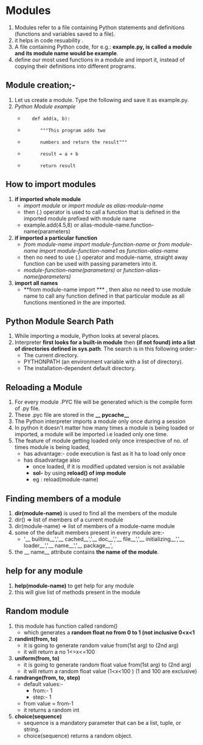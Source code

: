 # Modules
1. Modules refer to a file containing Python statements and definitions (functions and variables saved to a file).
2. it helps in code resuability .
3. A file containing Python code, for e.g.: **example.py, is called a module and its module name would be example**.
4. define our most used functions in a module and import it, instead of copying their definitions into different programs.

## Module creation;-
1. Let us create a module. Type the following and save it as example.py.
2. *Python Module example*
    -        def add(a, b):
    -           """This program adds two
    -           numbers and return the result"""
    -           result = a + b
    -           return result

## How to import modules 
1. **if imported whole module**
    - *import module*  or *import module as alias-module-name*
    - then (.) operator is used to call a function that is defined in the imported module prefixed with module name
    - example.add(4.5,8)  or alias-module-name.function-name(parameters)
2. **if imported a particular function**
    - *from module-name import module-function-name*   or *from module-name import module-function-name1  as function-alias-name*  
    - then no need to use (.) operator and module-name, straight away function can be used with passing parameters into it.
    - *module-function-name(parameters)*  or *function-alias-name(parameters)*
3. **import all names**
    - **from module-name import *** , then also no need to use module name to call any function defined in that particular module as all functions mentioned in the are imported.

## Python Module Search Path
1. While importing a module, Python looks at several places. 
2. Interpreter **first looks for a built-in module** then **(if not found) into a list of directories defined in sys.path**. The search is in this following order:-
    - The current directory.
    - PYTHONPATH (an environment variable with a list of directory).
    - The installation-dependent default directory.

## Reloading a Module
1. For every module .PYC file will be generated which is the compile form of .py file.
2. These .pyc file are stored in the **__ pycache__**
3. The Python interpreter imports a module only once during a session
4. In python it doesn't matter how many times a module is being loaded or imported, a module will be imported i.e loaded only one time.
5. The feature of module getting loaded only once irrespective of no. of times module is being loaded, 
    - has advantage:-
        code execution is fast as it ha to load only once
    - has disadvantage also
        - once loaded, if it is modified updated version is not available
        - **sol-**  by using **reload() of imp module** 
        - eg :    reload(module-name)


## Finding members of a module
1. **dir(module-name)** is used to find all the members of the module
2. dir()    => list of members of a current module
3. dir(module-name)    => list of members of a module-name module
4. some of the default members present in every module are:-
    - '__ builtins__','__ cached__','__ doc__','__ file__','__ initializing__','__ loader__','__ name__','__ package__',
5. the __ name__ attribute contains **the name of the module**.


## help for any module
1. **help(module-name)** to get help for any module
2. this will give list of methods present in the module


## Random module
1. this module has function called random() 
    - which generates a **random float no from 0 to 1 (not inclusive 0<x<1**
2. **randint(from, to)**
    - it is going to generate random value from(1st arg) to (2nd arg) 
    - it will return a no 1<=x<=100
3. **uniform(from, to)**
    - it is going to generate random float value from(1st arg) to (2nd arg) 
    - it will return a random float value (1<x<100 ) (1 and 100 are exclusive)
4. **randrange(from, to, step)**
    - default values:-
        - from:- 1
        - step:- 1
    - from value = from-1
    - it returns a random int
5. **choice(sequence)**
    - sequence is a mandatory parameter that can be a list, tuple, or string.
    - choice(sequence) returns a random object. 
